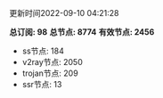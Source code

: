 更新时间2022-09-10 04:21:28

**总订阅: 98**
**总节点: 8774**
**有效节点: 2456**
- ss节点: 184
- v2ray节点: 2050
- trojan节点: 209
- ssr节点: 13
